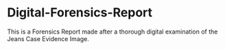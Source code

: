 # Digital-Forensics-Report
This is a Forensics Report made after a thorough digital examination of the Jeans Case Evidence Image.
